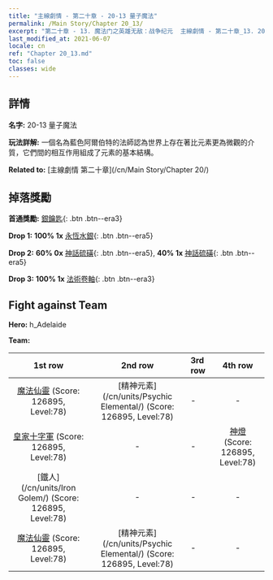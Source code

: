 ```yaml
---
title: "主線劇情 - 第二十章 - 20-13 量子魔法"
permalink: /Main Story/Chapter 20_13/
excerpt: "第二十章 - 13. 魔法门之英雄无敌：战争纪元  主線劇情 - 第二十章_13. 20-13 量子魔法"
last_modified_at: 2021-06-07
locale: cn
ref: "Chapter 20_13.md"
toc: false
classes: wide
---
```


## 詳情

 **名字:** 20-13 量子魔法

 **玩法詳解:** 一個名為藍色阿爾伯特的法師認為世界上存在著比元素更為微觀的介質，它們間的相互作用組成了元素的基本結構。

 **Related to:** [主線劇情 第二十章](/cn/Main Story/Chapter 20/)

## 掉落獎勵

 **首通獎勵:** [銀鑰匙](/cn/Items/con_693/){: .btn .btn--era3}

 **Drop 1:** **100% 1x** [永恆水銀](/cn/Items/mat_70/){: .btn .btn--era5}

 **Drop 2:** **60% 0x** [神話硫磺](/cn/Items/mat_64/){: .btn .btn--era5}, **40% 1x** [神話硫磺](/cn/Items/mat_64/){: .btn .btn--era5}

 **Drop 3:** **100% 1x** [法術卷軸](/cn/Items/con_694/){: .btn .btn--era3}


## Fight against Team
 **Hero:** h_Adelaide

 **Team:**


  | 1st row | 2nd row | 3rd row | 4th row |
  |:----:|:----:|:----|:----:|
  | [魔法仙靈](/cn/units/Sprite/) (Score: 126895, Level:78)  | [精神元素](/cn/units/Psychic Elemental/) (Score: 126895, Level:78)  | - | - |
  | [皇家十字軍](/cn/units/Swordsman/) (Score: 126895, Level:78)  | - | - | [神燈](/cn/units/Genie/) (Score: 126895, Level:78)  |
  | [鐵人](/cn/units/Iron Golem/) (Score: 126895, Level:78)  | - | - | - |
  | [魔法仙靈](/cn/units/Sprite/) (Score: 126895, Level:78)  | [精神元素](/cn/units/Psychic Elemental/) (Score: 126895, Level:78)  | - | - |


